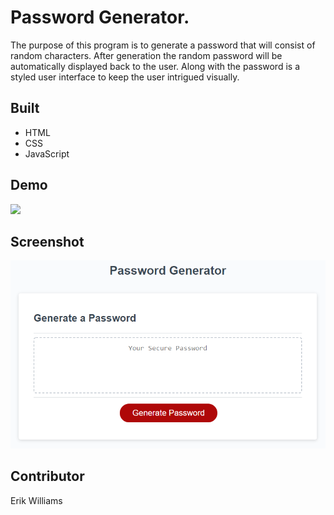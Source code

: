 # Password Generator.

The purpose of this program is to generate a password that will consist of random characters. After generation the random password will be automatically displayed back to the user. Along with the password is a styled user interface to keep the user intrigued visually.

## Built

- HTML
- CSS
- JavaScript

## Demo
![](./assets/images/demo.gif)

## Screenshot

![](/assets/images/jsImage.png)

## Contributor

Erik Williams
